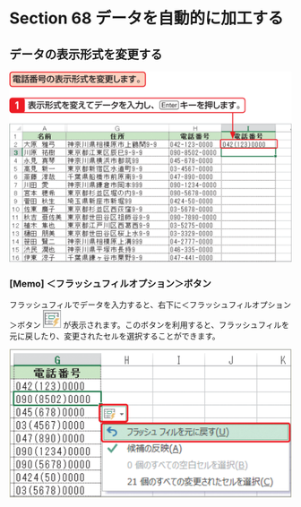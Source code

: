 # Section 68 データを自動的に加工する

## データの表示形式を変更する

![](001.png)

### [Memo] ＜フラッシュフィルオプション＞ボタン

フラッシュフィルでデータを入力すると、右下に＜フラッシュフィルオプション＞ボタン ![](icon_flashfill.png) が表示されます。このボタンを利用すると、フラッシュフィルを元に戻したり、変更されたセルを選択することができます。

![memo](002.png)